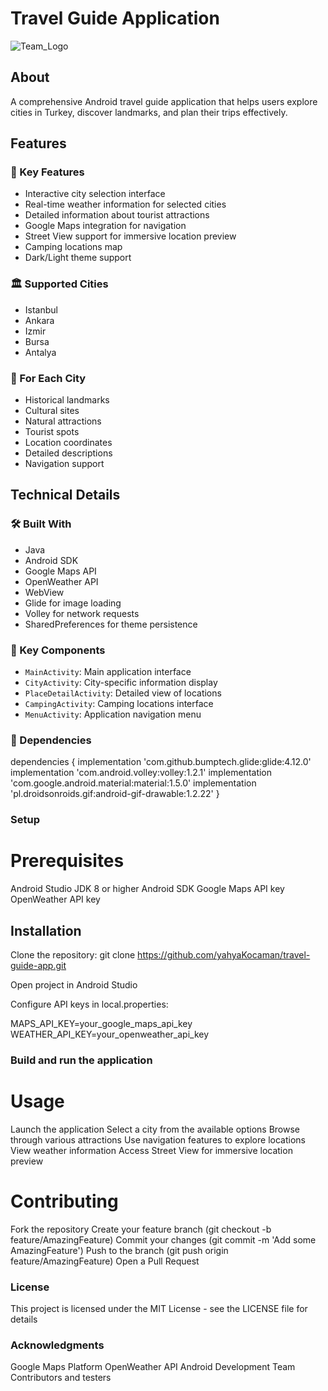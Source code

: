 # Travel Guide Application
![Team_Logo](https://github.com/yahyaKocaman/Travel_Guide/blob/master/DALL%C2%B7E-2024-11-02-20.49.jpg)
## About
A comprehensive Android travel guide application that helps users explore cities in Turkey, discover landmarks, and plan their trips effectively.

## Features

### 🌟 Key Features
- Interactive city selection interface
- Real-time weather information for selected cities
- Detailed information about tourist attractions
- Google Maps integration for navigation
- Street View support for immersive location preview
- Camping locations map
- Dark/Light theme support

### 🏛️ Supported Cities
- Istanbul
- Ankara
- Izmir
- Bursa
- Antalya

### 📍 For Each City
- Historical landmarks
- Cultural sites
- Natural attractions
- Tourist spots
- Location coordinates
- Detailed descriptions
- Navigation support

## Technical Details

### 🛠️ Built With
- Java
- Android SDK
- Google Maps API
- OpenWeather API
- WebView
- Glide for image loading
- Volley for network requests
- SharedPreferences for theme persistence

### 📱 Key Components
- `MainActivity`: Main application interface
- `CityActivity`: City-specific information display
- `PlaceDetailActivity`: Detailed view of locations
- `CampingActivity`: Camping locations interface
- `MenuActivity`: Application navigation menu

### 🔧 Dependencies
dependencies {
    implementation 'com.github.bumptech.glide:glide:4.12.0'
    implementation 'com.android.volley:volley:1.2.1'
    implementation 'com.google.android.material:material:1.5.0'
    implementation 'pl.droidsonroids.gif:android-gif-drawable:1.2.22'
}


### Setup
# Prerequisites
Android Studio
JDK 8 or higher
Android SDK
Google Maps API key
OpenWeather API key
## Installation
Clone the repository:
git clone https://github.com/yahyaKocaman/travel-guide-app.git

Open project in Android Studio

Configure API keys in local.properties:

MAPS_API_KEY=your_google_maps_api_key
WEATHER_API_KEY=your_openweather_api_key


### Build and run the application
# Usage
Launch the application
Select a city from the available options
Browse through various attractions
Use navigation features to explore locations
View weather information
Access Street View for immersive location preview
# Contributing
Fork the repository
Create your feature branch (git checkout -b feature/AmazingFeature)
Commit your changes (git commit -m 'Add some AmazingFeature')
Push to the branch (git push origin feature/AmazingFeature)
Open a Pull Request
### License
This project is licensed under the MIT License - see the LICENSE file for details

### Acknowledgments
Google Maps Platform
OpenWeather API
Android Development Team
Contributors and testers
